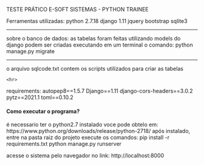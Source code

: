 TESTE PRÁTICO E-SOFT SISTEMAS - PYTHON TRAINEE

Ferramentas utilizadas:
    python 2.7.18
    django 1.11
    jquery
    bootstrap
    sqlite3
    <hr>

sobre o banco de dados:
    as tabelas foram feitas utilizando models do django
    podem ser criadas executando em um terminal o comando:
        python manage.py migrate
    <hr>
    o arquivo sqlcode.txt contem os scripts utilizados para criar as tabelas

    <hr>

requirements:
    autopep8==1.5.7
    Django==1.11
    django-cors-headers==3.0.2
    pytz==2021.1
    toml==0.10.2
    
<h4>Como executar o programa?</h4>
é necessario ter o python2.7 instalado
voce pode obtelo em: https://www.python.org/downloads/release/python-2718/
após instalado, entre na pasta raiz do projeto
execute os comandos:
    pip install -r requirements.txt
    python manage.py runserver

acesse o sistema pelo navegador no link: http://localhost:8000